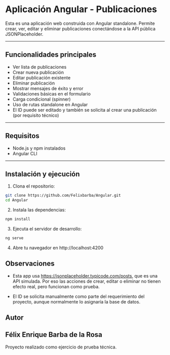 # Aplicación Angular - Publicaciones

Esta es una aplicación web construida con Angular standalone. Permite crear, ver, editar y eliminar publicaciones conectándose a la API pública JSONPlaceholder.

---

## Funcionalidades principales

- Ver lista de publicaciones
- Crear nueva publicación
- Editar publicación existente
- Eliminar publicación
- Mostrar mensajes de éxito y error
- Validaciones básicas en el formulario
- Carga condicional (spinner)
- Uso de rutas standalone en Angular
- El ID puede ser editado y también se solicita al crear una publicación (por requisito técnico)

---

## Requisitos

- Node.js y npm instalados
- Angular CLI

---

## Instalación y ejecución

1. Clona el repositorio:

```bash
git clone https://github.com/Felixbarba/Angular.git
cd Angular

```
2. Instala las dependencias:

  ```bash
  npm install

  ```
  
3. Ejecuta el servidor de desarrollo:

  ```bash
  ng serve

  ```

4. Abre tu navegador en http://localhost:4200


## Observaciones

* Esta app usa https://jsonplaceholder.typicode.com/posts, que es una API simulada. Por eso las acciones de crear, editar o eliminar no tienen efecto real, pero funcionan como prueba.

* El ID se solicita manualmente como parte del requerimiento del proyecto, aunque normalmente lo asignaría la base de datos.
  

## Autor

Félix Enrique Barba de la Rosa
---
Proyecto realizado como ejercicio de prueba técnica.


